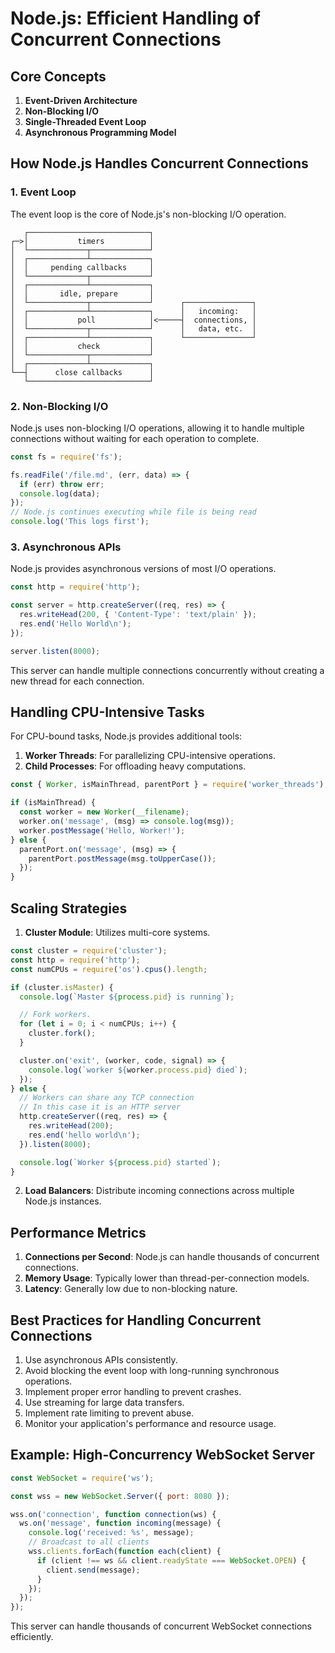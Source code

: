 # Node.js: Efficient Handling of Concurrent Connections

## Core Concepts

1. **Event-Driven Architecture**
2. **Non-Blocking I/O**
3. **Single-Threaded Event Loop**
4. **Asynchronous Programming Model**

## How Node.js Handles Concurrent Connections

### 1. Event Loop

The event loop is the core of Node.js's non-blocking I/O operation.

```
   ┌───────────────────────────┐
┌─>│           timers          │
│  └─────────────┬─────────────┘
│  ┌─────────────┴─────────────┐
│  │     pending callbacks     │
│  └─────────────┬─────────────┘
│  ┌─────────────┴─────────────┐
│  │       idle, prepare       │
│  └─────────────┬─────────────┘      ┌───────────────┐
│  ┌─────────────┴─────────────┐      │   incoming:   │
│  │           poll            │<─────┤  connections, │
│  └─────────────┬─────────────┘      │   data, etc.  │
│  ┌─────────────┴─────────────┐      └───────────────┘
│  │           check           │
│  └─────────────┬─────────────┘
│  ┌─────────────┴─────────────┐
└──┤      close callbacks      │
   └───────────────────────────┘
```

### 2. Non-Blocking I/O

Node.js uses non-blocking I/O operations, allowing it to handle multiple connections without waiting for each operation to complete.

```javascript
const fs = require('fs');

fs.readFile('/file.md', (err, data) => {
  if (err) throw err;
  console.log(data);
});
// Node.js continues executing while file is being read
console.log('This logs first');
```

### 3. Asynchronous APIs

Node.js provides asynchronous versions of most I/O operations.

```javascript
const http = require('http');

const server = http.createServer((req, res) => {
  res.writeHead(200, { 'Content-Type': 'text/plain' });
  res.end('Hello World\n');
});

server.listen(8000);
```

This server can handle multiple connections concurrently without creating a new thread for each connection.

## Handling CPU-Intensive Tasks

For CPU-bound tasks, Node.js provides additional tools:

1. **Worker Threads**: For parallelizing CPU-intensive operations.
2. **Child Processes**: For offloading heavy computations.

```javascript
const { Worker, isMainThread, parentPort } = require('worker_threads');

if (isMainThread) {
  const worker = new Worker(__filename);
  worker.on('message', (msg) => console.log(msg));
  worker.postMessage('Hello, Worker!');
} else {
  parentPort.on('message', (msg) => {
    parentPort.postMessage(msg.toUpperCase());
  });
}
```

## Scaling Strategies

1. **Cluster Module**: Utilizes multi-core systems.

```javascript
const cluster = require('cluster');
const http = require('http');
const numCPUs = require('os').cpus().length;

if (cluster.isMaster) {
  console.log(`Master ${process.pid} is running`);

  // Fork workers.
  for (let i = 0; i < numCPUs; i++) {
    cluster.fork();
  }

  cluster.on('exit', (worker, code, signal) => {
    console.log(`worker ${worker.process.pid} died`);
  });
} else {
  // Workers can share any TCP connection
  // In this case it is an HTTP server
  http.createServer((req, res) => {
    res.writeHead(200);
    res.end('hello world\n');
  }).listen(8000);

  console.log(`Worker ${process.pid} started`);
}
```

2. **Load Balancers**: Distribute incoming connections across multiple Node.js instances.

## Performance Metrics

1. **Connections per Second**: Node.js can handle thousands of concurrent connections.
2. **Memory Usage**: Typically lower than thread-per-connection models.
3. **Latency**: Generally low due to non-blocking nature.

## Best Practices for Handling Concurrent Connections

1. Use asynchronous APIs consistently.
2. Avoid blocking the event loop with long-running synchronous operations.
3. Implement proper error handling to prevent crashes.
4. Use streaming for large data transfers.
5. Implement rate limiting to prevent abuse.
6. Monitor your application's performance and resource usage.

## Example: High-Concurrency WebSocket Server

```javascript
const WebSocket = require('ws');

const wss = new WebSocket.Server({ port: 8080 });

wss.on('connection', function connection(ws) {
  ws.on('message', function incoming(message) {
    console.log('received: %s', message);
    // Broadcast to all clients
    wss.clients.forEach(function each(client) {
      if (client !== ws && client.readyState === WebSocket.OPEN) {
        client.send(message);
      }
    });
  });
});
```

This server can handle thousands of concurrent WebSocket connections efficiently.

